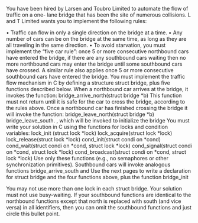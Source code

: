 You have been hired by Larsen and Toubro Limited to automate the flow of traffic on a one- lane bridge that has been the site of numerous collisions. L and T Limited wants you to implement the following rules:

• Traffic can flow in only a single direction on the bridge at a time.
• Any number of cars can be on the bridge at the same time, as long as they are all traveling
in the same direction.
• To avoid starvation, you must implement the “five car rule”: once 5 or more consecutive
northbound cars have entered the bridge, if there are any southbound cars waiting then no
more northbound cars may enter the bridge until some southbound cars have crossed. A
 similar rule also applies once 5 or more consecutive southbound cars have entered the bridge.
 You must implement the traffic flow mechanism in C by defining a structure struct bridge, plus five functions described below.
When a northbound car arrives at the bridge, it invokes the function:
bridge_arrive_north(struct bridge *b)
This function must not return until it is safe for the car to cross the bridge, according to the rules above. Once a northbound car has finished crossing the bridge it will invoke the function:
bridge_leave_north(struct bridge *b)
bridge_leave_south.
, which will be invoked to initialize the bridge
You must write your solution in C using the functions for locks and condition variables: lock_init (struct lock *lock)
lock_acquire(struct lock *lock)
lock_release(struct lock *lock)
cond_init(struct condi on *cond)
cond_wait(struct condi on *cond, struct lock *lock)
cond_signal(struct condi on *cond, struct lock *lock)
cond_broadcast(struct condi on *cond, struct lock *lock)
Use only these functions (e.g., no semaphores or other synchronization primitives).
         Southbound cars will invoke analogous functions
  bridge_arrive_south
 and
  Use the next pages to write a declaration for
  struct bridge
 and the four functions above,
  plus the function
  bridge_init
          
You may not use more than one lock in each struct bridge.
Your solution must not use busy-waiting.
If your southbound functions are identical to the northbound functions except that north is replaced with south (and vice versa) in all identifiers, then you can omit the southbound functions and just circle this bullet point.
